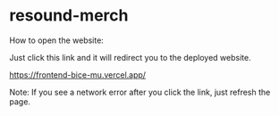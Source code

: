 # resound-merch

How to open the website:

Just click this link and it will redirect you to the deployed website.

https://frontend-bice-mu.vercel.app/

Note: If you see a network error after you click the link, just refresh the page. 
